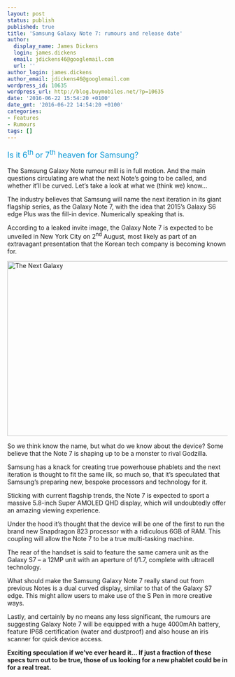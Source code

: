 ```yaml
---
layout: post
status: publish
published: true
title: 'Samsung Galaxy Note 7: rumours and release date'
author:
  display_name: James Dickens
  login: james.dickens
  email: jdickens46@googlemail.com
  url: ''
author_login: james.dickens
author_email: jdickens46@googlemail.com
wordpress_id: 10635
wordpress_url: http://blog.buymobiles.net/?p=10635
date: '2016-06-22 15:54:20 +0100'
date_gmt: '2016-06-22 14:54:20 +0100'
categories:
- Features
- Rumours
tags: []
---
```

<p><span class="postStandFirst" style="color: #0896d5; line-height: 26px; font-size: 18px;">Is it 6<sup>th </sup>or 7<sup>th</sup> heaven for Samsung?</span></p>
<p>The Samsung Galaxy Note rumour mill is in full motion. And the main questions circulating are what the next Note&rsquo;s going to be called, and whether it&rsquo;ll be curved. Let&rsquo;s take a look at what we (think we) know&hellip;</p>
<p>The industry believes that Samsung will name the next iteration in its giant flagship series, as the Galaxy Note 7, with the idea that 2015&rsquo;s Galaxy S6 edge Plus was the fill-in device. Numerically speaking that is.</p>
<p>According to a leaked invite image, the Galaxy Note 7 is expected to be unveiled in New York City on 2<sup>nd</sup> August, most likely as part of an extravagant presentation that the Korean tech company is becoming known for.</p>
<p><img class="aligncenter wp-image-11082" src="https://a1comms-blog-buymobiles.storage.googleapis.com/2016/06/The-Next-Galaxy.jpg" alt="The Next Galaxy" width="600" height="400" /></p>
<p>So we think know the name, but what do we know about the device? Some believe that the Note 7 is shaping up to be a monster to rival Godzilla.</p>
<p>Samsung has a knack for creating true powerhouse phablets and the next iteration is thought to fit the same ilk, so much so, that it&rsquo;s speculated that Samsung&rsquo;s preparing new, bespoke processors and technology for it.</p>
<p>Sticking with current flagship trends, the Note 7 is expected to sport a massive 5.8-inch Super AMOLED QHD display, which will undoubtedly offer an amazing viewing experience.</p>
<p>Under the hood it&rsquo;s thought that the device will be one of the first to run the brand new Snapdragon 823 processor with a ridiculous 6GB of RAM. This coupling will allow the Note 7 to be a true multi-tasking machine.</p>
<p>The rear of the handset is said to feature the same camera unit as the Galaxy S7 &ndash; a 12MP unit with an aperture of f/1.7, complete with ultracell technology.</p>
<p>What should make the Samsung Galaxy Note 7 really stand out from previous Notes is a dual curved display, similar to that of the Galaxy S7 edge. This might allow users to make use of the S Pen in more creative ways.</p>
<p>Lastly, and certainly by no means any less significant, the rumours are suggesting Galaxy Note 7 will be equipped with a huge 4000mAh battery, feature IP68 certification (water and dustproof) and also house an iris scanner for quick device access.</p>
<p><strong>Exciting speculation if we&rsquo;ve ever heard it&hellip; If just a fraction of these specs turn out to be true, those of us looking for a new phablet could be in for a real treat.</strong></p>
